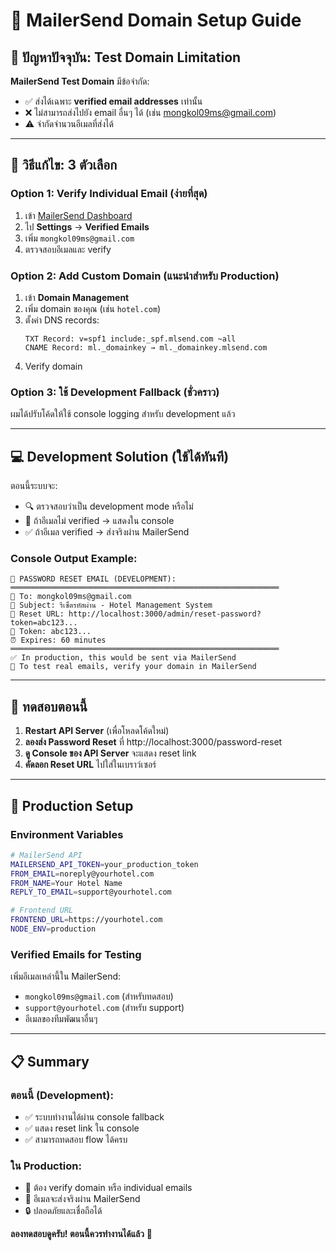 # 📧 MailerSend Domain Setup Guide

## 🚨 **ปัญหาปัจจุบัน: Test Domain Limitation**

**MailerSend Test Domain** มีข้อจำกัด:
- ✅ ส่งได้เฉพาะ **verified email addresses** เท่านั้น
- ❌ ไม่สามารถส่งไปยัง email อื่นๆ ได้ (เช่น mongkol09ms@gmail.com)
- ⚠️ จำกัดจำนวนอีเมลที่ส่งได้

---

## 🔧 **วิธีแก้ไข: 3 ตัวเลือก**

### **Option 1: Verify Individual Email (ง่ายที่สุด)**
1. เข้า [MailerSend Dashboard](https://app.mailersend.com/)
2. ไป **Settings** → **Verified Emails**
3. เพิ่ม `mongkol09ms@gmail.com`
4. ตรวจสอบอีเมลและ verify

### **Option 2: Add Custom Domain (แนะนำสำหรับ Production)**
1. เข้า **Domain Management**
2. เพิ่ม domain ของคุณ (เช่น `hotel.com`)
3. ตั้งค่า DNS records:
   ```
   TXT Record: v=spf1 include:_spf.mlsend.com ~all
   CNAME Record: ml._domainkey → ml._domainkey.mlsend.com
   ```
4. Verify domain

### **Option 3: ใช้ Development Fallback (ชั่วคราว)**
ผมได้ปรับโค้ดให้ใช้ console logging สำหรับ development แล้ว

---

## 💻 **Development Solution (ใช้ได้ทันที)**

ตอนนี้ระบบจะ:
- 🔍 ตรวจสอบว่าเป็น development mode หรือไม่
- 📧 ถ้าอีเมลไม่ verified → แสดงใน console
- ✅ ถ้าอีเมล verified → ส่งจริงผ่าน MailerSend

### **Console Output Example:**
```
📧 PASSWORD RESET EMAIL (DEVELOPMENT):
════════════════════════════════════════════════════════════
📮 To: mongkol09ms@gmail.com
📝 Subject: รีเซ็ตรหัสผ่าน - Hotel Management System
🔗 Reset URL: http://localhost:3000/admin/reset-password?token=abc123...
🎫 Token: abc123...
⏰ Expires: 60 minutes
════════════════════════════════════════════════════════════
✅ In production, this would be sent via MailerSend
🔧 To test real emails, verify your domain in MailerSend
```

---

## 🧪 **ทดสอบตอนนี้**

1. **Restart API Server** (เพื่อโหลดโค้ดใหม่)
2. **ลองส่ง Password Reset** ที่ http://localhost:3000/password-reset
3. **ดู Console ของ API Server** จะแสดง reset link
4. **คัดลอก Reset URL** ไปใส่ในเบราว์เซอร์

---

## 🚀 **Production Setup**

### **Environment Variables**
```bash
# MailerSend API
MAILERSEND_API_TOKEN=your_production_token
FROM_EMAIL=noreply@yourhotel.com
FROM_NAME=Your Hotel Name
REPLY_TO_EMAIL=support@yourhotel.com

# Frontend URL
FRONTEND_URL=https://yourhotel.com
NODE_ENV=production
```

### **Verified Emails for Testing**
เพิ่มอีเมลเหล่านี้ใน MailerSend:
- `mongkol09ms@gmail.com` (สำหรับทดสอบ)
- `support@yourhotel.com` (สำหรับ support)
- อีเมลของทีมพัฒนาอื่นๆ

---

## 📋 **Summary**

### **ตอนนี้ (Development)**:
- ✅ ระบบทำงานได้ผ่าน console fallback
- ✅ แสดง reset link ใน console
- ✅ สามารถทดสอบ flow ได้ครบ

### **ใน Production**:
- 🔧 ต้อง verify domain หรือ individual emails
- 📧 อีเมลจะส่งจริงผ่าน MailerSend
- 🔒 ปลอดภัยและเชื่อถือได้

**ลองทดสอบดูครับ! ตอนนี้ควรทำงานได้แล้ว** 🚀
